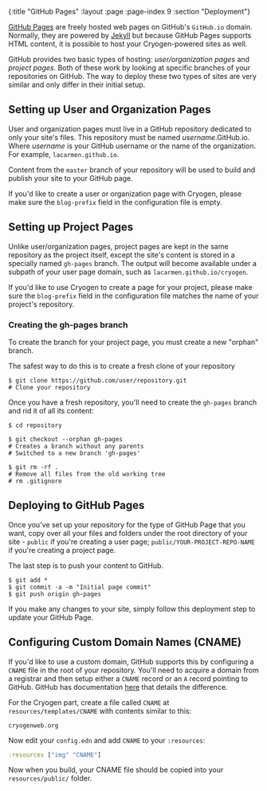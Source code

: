 {:title "GitHub Pages"
 :layout :page
 :page-index 9
 :section "Deployment"}

[GitHub Pages](https://pages.GitHub.com/) are freely hosted web pages on GitHub's `GitHub.io` domain. Normally, they are powered by [Jekyll](http://jekyllrb.com) but because GitHub Pages supports HTML content, it is possible to host your Cryogen-powered sites as well.

GitHub provides two basic types of hosting: *user/organization pages* and *project pages*. Both of these work by looking at specific branches of your repositories on GitHub. The way to deploy these two types of sites are very similar and only differ in their initial setup.

## Setting up User and Organization Pages

User and organization pages must live in a GitHub repository dedicated to only your site's files. This repository must be named *username*.GitHub.io. Where *username* is your GitHub username or the name of the organization. For example, `lacarmen.github.io`.

Content from the `master` branch of your repository will be used to build and publish your site to your GitHub page.

If you'd like to create a user or organization page with Cryogen, please make sure the `blog-prefix` field in the configuration file is empty.

## Setting up Project Pages

Unlike user/organization pages, project pages are kept in the same repository as the project itself, except the site's content is stored in a specially named `gh-pages` branch. The output will become available under a subpath of your user page domain, such as `lacarmen.github.io/cryogen`.

If you'd like to use Cryogen to create a page for your project, please make sure the `blog-prefix` field in the configuration file matches the name of your project's repository.

### Creating the gh-pages branch

To create the branch for your project page, you must create a new "orphan" branch.

The safest way to do this is to create a fresh clone of your repository

```
$ git clone https://github.com/user/repository.git
# Clone your repository
```

Once you have a fresh repository, you'll need to create the `gh-pages` branch and rid it of all its content:

```
$ cd repository

$ git checkout --orphan gh-pages
# Creates a branch without any parents
# Switched to a new branch 'gh-pages'

$ git rm -rf .
# Remove all files from the old working tree
# rm .gitignore
```


## Deploying to GitHub Pages

Once you've set up your repository for the type of GitHub Page that you want, copy over all your files and folders under the root directory of your site - `public` if you're creating a user page; `public/YOUR-PROJECT-REPO-NAME` if you're creating a project page.

The last step is to push your content to GitHub.

```
$ git add *
$ git commit -a -m "Initial page commit"
$ git push origin gh-pages
```

If you make any changes to your site, simply follow this deployment step to update your GitHub Page.

## Configuring Custom Domain Names (CNAME)

If you'd like to use a custom domain, GitHub supports this by configuring a `CNAME` file in the root of your repository. You'll need to acquire a domain from a registrar and then setup either a `CNAME` record or an `A` record pointing to GitHub. GitHub has documentation [here](https://help.github.com/articles/quick-start-setting-up-a-custom-domain/) that details the difference.

For the Cryogen part, create a file called `CNAME` at `resources/templates/CNAME` with contents similar to this:

```
cryogenweb.org
```

Now edit your `config.edn` and add `CNAME` to your `:resources`:

```clojure
:resources ["img" "CNAME"]
```

Now when you build, your CNAME file should be copied into your `resources/public/` folder.
